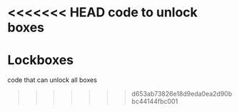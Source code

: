 <<<<<<< HEAD
code to unlock boxes
=======
# Lockboxes

code that can unlock all boxes
>>>>>>> d653ab73826e18d9eda0ea2d90bbc44144fbc001
